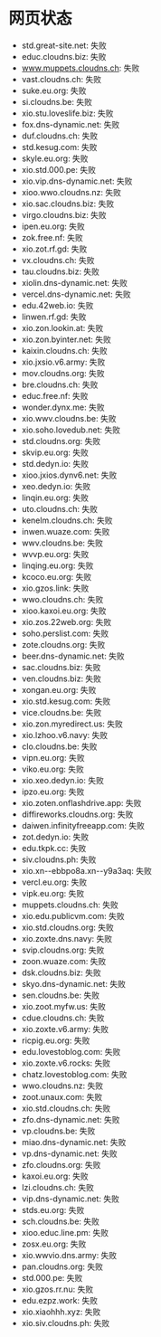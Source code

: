# 网页状态
- std.great-site.net: 失败
- educ.cloudns.biz: 失败
- www.muppets.cloudns.ch: 失败
- vast.cloudns.ch: 失败
- suke.eu.org: 失败
- si.cloudns.be: 失败
- xio.stu.loveslife.biz: 失败
- fox.dns-dynamic.net: 失败
- duf.cloudns.ch: 失败
- std.kesug.com: 失败
- skyle.eu.org: 失败
- xio.std.000.pe: 失败
- xio.vip.dns-dynamic.net: 失败
- xioo.wwo.cloudns.nz: 失败
- xio.sac.cloudns.biz: 失败
- virgo.cloudns.biz: 失败
- ipen.eu.org: 失败
- zok.free.nf: 失败
- xio.zot.rf.gd: 失败
- vx.cloudns.ch: 失败
- tau.cloudns.biz: 失败
- xiolin.dns-dynamic.net: 失败
- vercel.dns-dynamic.net: 失败
- edu.42web.io: 失败
- linwen.rf.gd: 失败
- xio.zon.lookin.at: 失败
- xio.zon.byinter.net: 失败
- kaixin.cloudns.ch: 失败
- xio.jxsio.v6.army: 失败
- mov.cloudns.org: 失败
- bre.cloudns.ch: 失败
- educ.free.nf: 失败
- wonder.dynx.me: 失败
- xio.wwv.cloudns.be: 失败
- xio.soho.lovedub.net: 失败
- std.cloudns.org: 失败
- skvip.eu.org: 失败
- std.dedyn.io: 失败
- xioo.jxios.dynv6.net: 失败
- xeo.dedyn.io: 失败
- linqin.eu.org: 失败
- uto.cloudns.ch: 失败
- kenelm.cloudns.ch: 失败
- inwen.wuaze.com: 失败
- wwv.cloudns.be: 失败
- wvvp.eu.org: 失败
- linqing.eu.org: 失败
- kcoco.eu.org: 失败
- xio.gzos.link: 失败
- wwo.cloudns.ch: 失败
- xioo.kaxoi.eu.org: 失败
- xio.zos.22web.org: 失败
- soho.perslist.com: 失败
- zote.cloudns.org: 失败
- beer.dns-dynamic.net: 失败
- sac.cloudns.biz: 失败
- ven.cloudns.biz: 失败
- xongan.eu.org: 失败
- xio.std.kesug.com: 失败
- vice.cloudns.be: 失败
- xio.zon.myredirect.us: 失败
- xio.lzhoo.v6.navy: 失败
- clo.cloudns.be: 失败
- vipn.eu.org: 失败
- viko.eu.org: 失败
- xio.xeo.dedyn.io: 失败
- ipzo.eu.org: 失败
- xio.zoten.onflashdrive.app: 失败
- diffireworks.cloudns.org: 失败
- daiwen.infinityfreeapp.com: 失败
- zot.dedyn.io: 失败
- edu.tkpk.cc: 失败
- siv.cloudns.ph: 失败
- xio.xn--ebbpo8a.xn--y9a3aq: 失败
- vercl.eu.org: 失败
- vipk.eu.org: 失败
- muppets.cloudns.ch: 失败
- xio.edu.publicvm.com: 失败
- xio.std.cloudns.org: 失败
- xio.zoxte.dns.navy: 失败
- svip.cloudns.org: 失败
- zoon.wuaze.com: 失败
- dsk.cloudns.biz: 失败
- skyo.dns-dynamic.net: 失败
- sen.cloudns.be: 失败
- xio.zoot.myfw.us: 失败
- cdue.cloudns.ch: 失败
- xio.zoxte.v6.army: 失败
- ricpig.eu.org: 失败
- edu.lovestoblog.com: 失败
- xio.zoxte.v6.rocks: 失败
- chatz.lovestoblog.com: 失败
- wwo.cloudns.nz: 失败
- zoot.unaux.com: 失败
- xio.std.cloudns.ch: 失败
- zfo.dns-dynamic.net: 失败
- vp.cloudns.be: 失败
- miao.dns-dynamic.net: 失败
- vp.dns-dynamic.net: 失败
- zfo.cloudns.org: 失败
- kaxoi.eu.org: 失败
- lzi.cloudns.ch: 失败
- vip.dns-dynamic.net: 失败
- stds.eu.org: 失败
- sch.cloudns.be: 失败
- xioo.educ.line.pm: 失败
- zosx.eu.org: 失败
- xio.wwvio.dns.army: 失败
- pan.cloudns.org: 失败
- std.000.pe: 失败
- xio.gzos.rr.nu: 失败
- edu.ezpz.work: 失败
- xio.xiaohhh.xyz: 失败
- xio.siv.cloudns.ph: 失败
